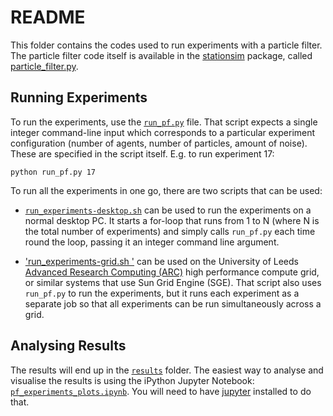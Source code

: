 # README

This folder contains the codes used to run experiments with a particle filter. The particle filter code itself is available in the [stationsim](../../stationsim) package, called [particle_filter.py](../../stationsim/particle_filter.py).


## Running Experiments

To run the experiments, use the [`run_pf.py`](./run_pf.py) file. That script expects a single integer command-line input which corresponds to a particular experiment configuration (number of agents, number of particles, amount of noise). These are specified in the script itself. E.g. to run experiment 17:

```
python run_pf.py 17
```

To run all the experiments in one go, there are two scripts that can be used:

 -  [`run_experiments-desktop.sh`](./run_experiments-desktop.sh) can be used to run the experiments on a normal desktop PC. It starts a for-loop that runs from 1 to N (where N is the total number of experiments) and simply calls `run_pf.py` each time round the loop, passing it an integer command line argument.

 -  ['run_experiments-grid.sh '](./run_experiments-grid.sh ) can be used on the University of Leeds [Advanced Research Computing (ARC)](https://arc.leeds.ac.uk/) high performance compute grid, or similar systems that use Sun Grid Engine (SGE). That script also uses `run_pf.py` to run the experiments, but it runs each experiment as a separate job so that all experiments can be run simultaneously across a grid.


## Analysing Results

The results will end up in the [`results`](./results) folder. The easiest way to analyse and visualise the results is using the iPython Jupyter Notebook: [`pf_experiments_plots.ipynb`](pf_experiments_plots.ipynb). You will need to have [jupyter](https://jupyter.org/) installed to do that. 

